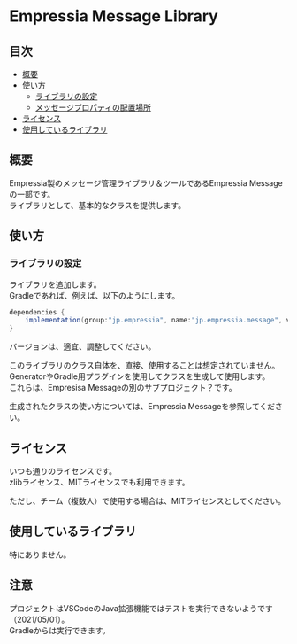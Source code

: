 # Empressia Message Library

## 目次

* [概要](#概要)
* [使い方](#使い方)
	* [ライブラリの設定](#ライブラリの設定)
	* [メッセージプロパティの配置場所](#メッセージプロパティの配置場所)
* [ライセンス](#ライセンス)
* [使用しているライブラリ](#使用しているライブラリ)

## 概要

Empressia製のメッセージ管理ライブラリ＆ツールであるEmpressia Messageの一部です。  
ライブラリとして、基本的なクラスを提供します。  

## 使い方

### ライブラリの設定

ライブラリを追加します。  
Gradleであれば、例えば、以下のようにします。  

```groovy
dependencies {
	implementation(group:"jp.empressia", name:"jp.empressia.message", version:"1.0.0");
}
```

バージョンは、適宜、調整してください。

このライブラリのクラス自体を、直接、使用することは想定されていません。  
GeneratorやGradle用プラグインを使用してクラスを生成して使用します。  
これらは、Empresisa Messageの別のサブプロジェクト？です。  

生成されたクラスの使い方については、Empressia Messageを参照してください。  

## ライセンス

いつも通りのライセンスです。  
zlibライセンス、MITライセンスでも利用できます。  

ただし、チーム（複数人）で使用する場合は、MITライセンスとしてください。  

## 使用しているライブラリ

特にありません。

## 注意

プロジェクトはVSCodeのJava拡張機能ではテストを実行できないようです（2021/05/01）。  
Gradleからは実行できます。  
